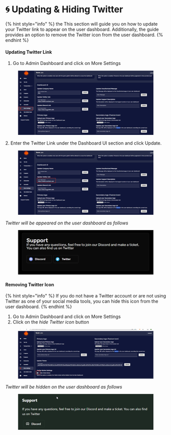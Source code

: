 # 🌀 Updating & Hiding Twitter

{% hint style="info" %}
the This section will guide you on how to update your Twitter link to appear on the user dashboard. Additionally, the guide provides an option to remove the Twitter icon from the user dashboard.
{% endhint %}

#### Updating Twitter Link

1. Go to Admin Dashboard and click on More Settings

<figure><img src="../../.gitbook/assets/p.png" alt=""><figcaption></figcaption></figure>

2\. Enter the Twitter Link under the Dashboard UI section and click Update.

<figure><img src="../../.gitbook/assets/q.png" alt=""><figcaption></figcaption></figure>

_Twitter will be appeared on the user dashboard as follows_

<figure><img src="../../.gitbook/assets/3 (12).png" alt=""><figcaption></figcaption></figure>

#### Removing Twitter Icon

{% hint style="info" %}
If you do not have a Twitter account or are not using Twitter as one of your social media tools, you can hide this icon from the user dashboard.
{% endhint %}

1. Go to Admin Dashboard and click on More Settings
2. Click on the _hide Twitter icon_ button

<figure><img src="../../.gitbook/assets/r.png" alt=""><figcaption></figcaption></figure>

_Twitter will be hidden on the user dashboard as follows_

<figure><img src="../../.gitbook/assets/2024-05-27 15_14_09-Batz.png" alt=""><figcaption></figcaption></figure>
